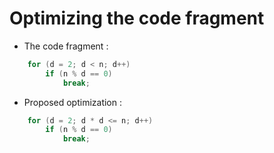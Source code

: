 # Optimizing the code fragment

- The code fragment :

```C
    for (d = 2; d < n; d++)
        if (n % d == 0)
            break;
```

- Proposed optimization :

```C
    for (d = 2; d * d <= n; d++)
        if (n % d == 0)
            break;
```